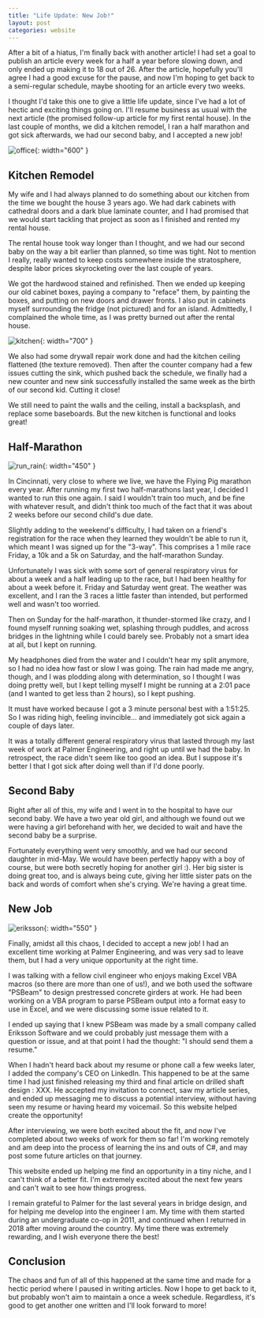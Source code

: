 ```yaml
---
title: "Life Update: New Job!"
layout: post
categories: website
---
```


After a bit of a hiatus, I'm finally back with another article! I had set a goal to publish an article every week for a half a year before slowing down, and only ended up making it to 18 out of 26. After the article, hopefully you'll agree I had a good excuse for the pause, and now I'm hoping to get back to a semi-regular schedule, maybe shooting for an article every two weeks. 

I thought I'd take this one to give a little life update, since I've had a lot of hectic and exciting things going on. I'll resume business as usual with the next article (the promised follow-up article for my first rental house). In the last couple of months, we did a kitchen remodel, I ran a half marathon and got sick afterwards, we had our second baby, and I accepted a new job!



![office](/testpreviewsite/assets/general_office.jpg){: width="600" }

## Kitchen Remodel
My wife and I had always planned to do something about our kitchen from the time we bought the house 3 years ago. We had dark cabinets with cathedral doors and a dark blue laminate counter, and I had promised that we would start tackling that project as soon as I finished and rented my rental house. 

The rental house took way longer than I thought, and we had our second baby on the way a bit earlier than planned, so time was tight. Not to mention I really, really wanted to keep costs somewhere inside the stratosphere, despite labor prices skyrocketing over the last couple of years.

We got the hardwood stained and refinished. Then we ended up keeping our old cabinet boxes, paying a company to "reface" them, by painting the boxes, and putting on new doors and drawer fronts. I also put in cabinets myself surrounding the fridge (not pictured) and for an island. Admittedly, I complained the whole time, as I was pretty burned out after the rental house.

![kitchen](/testpreviewsite/assets/kitchen_remodel.jpg){: width="700" }

We also had some drywall repair work done and had the kitchen ceiling flattened (the texture removed). Then after the counter company had a few issues cutting the sink, which pushed back the schedule, we finally had a new counter and new sink successfully installed the same week as the birth of our second kid. Cutting it close!

We still need to paint the walls and the ceiling, install a backsplash, and replace some baseboards. But the new kitchen is functional and looks great! 

## Half-Marathon
![run_rain](/testpreviewsite/assets/flying_pig_rain.jpg){: width="450" }

In Cincinnati, very close to where we live, we have the Flying Pig marathon every year. After running my first two half-marathons last year, I decided I wanted to run this one again. I said I wouldn't train too much, and be fine with whatever result, and didn't think too much of the fact that it was about 2 weeks before our second child's due date.

Slightly adding to the weekend's difficulty, I had taken on a friend's registration for the race when they learned they wouldn't be able to run it, which meant I was signed up for the "3-way". This comprises a 1 mile race Friday, a 10k and a 5k on Saturday, and the half-marathon Sunday.

Unfortunately I was sick with some sort of general respiratory virus for about a week and a half leading up to the race, but I had been healthy for about a week before it. Friday and Saturday went great. The weather was excellent, and I ran the 3 races a little faster than intended, but performed well and wasn't too worried.

Then on Sunday for the half-marathon, it thunder-stormed like crazy, and I found myself running soaking wet, splashing through puddles, and across bridges in the lightning while I could barely see. Probably not a smart idea at all, but I kept on running. 

My headphones died from the water and I couldn't hear my split anymore, so I had no idea how fast or slow I was going. The rain had made me angry, though, and I was plodding along with determination, so I thought I was doing pretty well, but I kept telling myself I might be running at a 2:01 pace (and I wanted to get less than 2 hours), so I kept pushing.

It must have worked because I got a 3 minute personal best with a 1:51:25. So I was riding high, feeling invincible… and immediately got sick again a couple of days later.

It was a totally different general respiratory virus that lasted through my last week of work at Palmer Engineering, and right up until we had the baby. In retrospect, the race didn't seem like too good an idea. But I suppose it's better I that I got sick after doing well than if I'd done poorly. 

## Second Baby
Right after all of this, my wife and I went in to the hospital to have our second baby. We have a two year old girl, and although we found out we were having a girl beforehand with her, we decided to wait and have the second baby be a surprise. 

Fortunately everything went very smoothly, and we had our second daughter in mid-May. We would have been perfectly happy with a boy of course, but were both secretly hoping for another girl :). Her big sister is doing great too, and is always being cute, giving her little sister pats on the back and words of comfort when she's crying. We're having a great time.

## New Job
![eriksson](/testpreviewsite/assets/eriksson_logo.jpg){: width="550" }

Finally, amidst all this chaos, I decided to accept a new job! I had an excellent time working at Palmer Engineering, and was very sad to leave them, but I had a very unique opportunity at the right time.

I was talking with a fellow civil engineer who enjoys making Excel VBA macros (so there are more than one of us!), and we both used the software "PSBeam" to design prestressed concrete girders at work. He had been working on a VBA program to parse PSBeam output into a format easy to use in Excel, and we were discussing some issue related to it.

I ended up saying that I knew PSBeam was made by a small company called Eriksson Software and we could probably just message them with a question or issue, and at that point I had the thought: "I should send them a resume."

When I hadn't heard back about my resume or phone call a few weeks later, I added the company's CEO on LinkedIn. This happened to be at the same time I had just finished releasing my third and final article on drilled shaft design : XXX. He accepted my invitation to connect, saw my article series, and ended up messaging me to discuss a potential interview, without having seen my resume or having heard my voicemail. So this website helped create the opportunity!

After interviewing, we were both excited about the fit, and now I've completed about two weeks of work for them so far! I'm working remotely and am deep into the process of learning the ins and outs of C#, and may post some future articles on that journey. 

This website ended up helping me find an opportunity in a tiny niche, and I can't think of a better fit. I'm extremely excited about the next few years and can't wait to see how things progress.

I remain grateful to Palmer for the last several years in bridge design, and for helping me develop into the engineer I am. My time with them started during an undergraduate co-op in 2011, and continued when I returned in 2018 after moving around the country. My time there was extremely rewarding, and I wish everyone there the best! 

## Conclusion
The chaos and fun of all of this happened at the same time and made for a hectic period where I paused in writing articles. Now I hope to get back to it, but probably won't aim to maintain a once a week schedule. Regardless, it's good to get another one written and I'll look forward to more!

